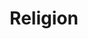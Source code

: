 ---
title: "Religion"
lang: "English"
year: "2021"
links: ['0vdYdpFpDEo']
slides: ""
authors: ['Naomi Panovka']
tags: ['Religion']
layout: "workshop"
categories: ["workshops"]
---